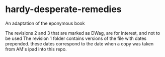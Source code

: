 # hardy-desperate-remedies
An adaptation of the eponymous book

The revisions 2 and 3 that are marked as DWag, are for interest, and not to be used
The revision 1 folder contains versions of the file with dates prepended. these dates correspond to the date when a copy was taken from AM's ipad into this repo.

